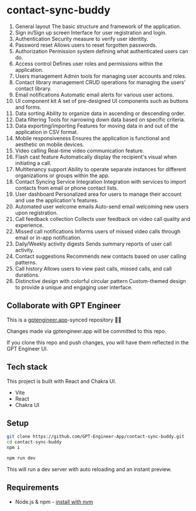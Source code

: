 # contact-sync-buddy

1. General layout	The basic structure and framework of the application.	
2. Sign in/Sign up screen	Interface for user registration and login.	
3. Authentication	Security measure to verify user identity.	
4. Password reset	Allows users to reset forgotten passwords.	
5. Authorization	Permission system defining what authenticated users can do.	
6. Access control	Defines user roles and permissions within the application.	
7. Users management	Admin tools for managing user accounts and roles.	
8. Contact library management	CRUD operations for managing the users' contact library.	
9. Email notifications	Automatic email alerts for various user actions.	
10. UI component kit	A set of pre-designed UI components such as buttons and forms.	
11. Data sorting	Ability to organize data in ascending or descending order.	
12. Data filtering	Tools for narrowing down data based on specific criteria.	
13. Data exporting/importing	Features for moving data in and out of the application in CSV format.	
14. Mobile responsiveness	Ensures the application is functional and aesthetic on mobile devices.	
15. Video calling	Real-time video communication feature.	
16. Flash cast feature	Automatically display the recipient's visual when initiating a call.	
17. Multitenancy support	Ability to operate separate instances for different organizations or groups within the app.	
18. Contact Syncing Service Integration	Integration with services to import contacts from email or phone contact lists.	
19. User dashboard	Personalized area for users to manage their account and use the application's features.	
20. Automated user welcome emails	Auto-send email welcoming new users upon registration.	
21. Call feedback collection	Collects user feedback on video call quality and experience.	
22. Missed call notifications	Informs users of missed video calls through email or in-app notification.	
23. Daily/Weekly activity digests	Sends summary reports of user call activity.	
24. Contact suggestions	Recommends new contacts based on user calling patterns.	
25. Call history	Allows users to view past calls, missed calls, and call durations.	
26. Distinctive design with colorful circular pattern	Custom-themed design to provide a unique and engaging user interface.

## Collaborate with GPT Engineer

This is a [gptengineer.app](https://gptengineer.app)-synced repository 🌟🤖

Changes made via gptengineer.app will be committed to this repo.

If you clone this repo and push changes, you will have them reflected in the GPT Engineer UI.

## Tech stack

This project is built with React and Chakra UI.

- Vite
- React
- Chakra UI

## Setup

```sh
git clone https://github.com/GPT-Engineer-App/contact-sync-buddy.git
cd contact-sync-buddy
npm i
```

```sh
npm run dev
```

This will run a dev server with auto reloading and an instant preview.

## Requirements

- Node.js & npm - [install with nvm](https://github.com/nvm-sh/nvm#installing-and-updating)
